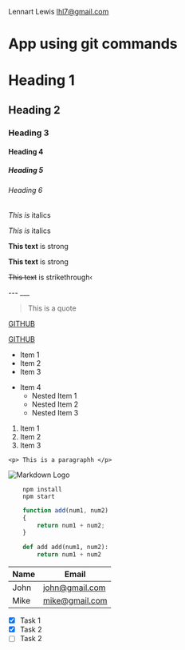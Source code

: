 Lennart Lewis lhl7@gmail.com

<!-- Git && Mark Down Tutorial -->

# App using git commands 

<!-- Mark down tutorial starts here -->

<!-- Headings -->
# Heading 1

## Heading 2

### Heading 3

#### Heading 4

##### Heading 5

###### Heading 6

<!-- Italics -->
 *This is* italics

 _This is_ italics

 <!-- Strong Text -->
 **This text** is strong

__This text__ is strong

<!-- Strikethrough -->
~~This text~~  is strikethrough‹

<!-- Horizontal Rule -->

--- <!-- Three Hyphens -->
___ <!--Three Underscores-->

<!-- Blockquotes -->

> This is a quote

<!-- Links -->

[GITHUB](https://github.com/LenTheDev)

<!-- Adds Title To Link. Hover To See Active Title -->
[GITHUB](https://github.com/LenTheDev "Github Repository")

<!-- Undordered List -->
* Item 1
* Item 2
* Item 3

<!-- Nested Items. Tab From First Asterisk In UL -->
* Item 4
  * Nested Item 1
  * Nested Item 2
  * Nested Item 3

<!-- Ordered List -->
1. Item 1
1. Item 2
1. Item 3

<!-- Inline Code Block -->
`<p> This is a paragraphh </p>` <!--  Single Backticks Located Near Asterisk -->

<!-- Images -->
![Markdown Logo](https://markdown-here.com/img/icon256.png)

<!-- Github Markdown -->

<!-- Code Blocks. Triple Backticks Located Near Asterisk -->
```
    npm install
    npm start
```

```javascript
    function add(num1, num2)
    {
        return num1 + num2;
    }
```

```python
    def add add(num1, num2):
        return num1 + num2
```

<!-- Tables -->
| Name    | Email          |
| ------- | -------------- |
| John    | john@gmail.com |
| Mike    | mike@gmail.com |


<!-- Tasks Lists -->
* [x] Task 1
* [x] Task 2
* [ ] Task 2